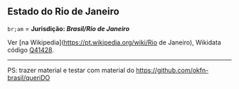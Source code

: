 
## Estado do Rio de Janeiro

`br;am` = **Jurisdição: _Brasil/Rio de Janeiro_**

Ver [na Wikipedia](https://pt.wikipedia.org/wiki/Rio de Janeiro), Wikidata código [Q41428](https://www.wikidata.org/wiki/Q41428).

----


PS: trazer material e testar com material do https://github.com/okfn-brasil/queriDO


